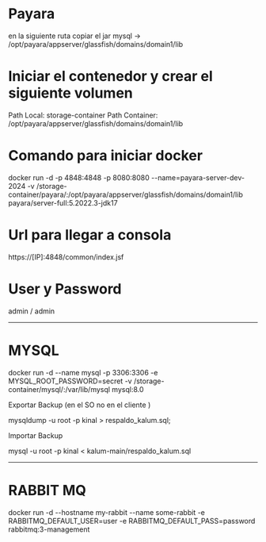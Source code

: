 # Payara

en la siguiente ruta copiar el jar mysql -> /opt/payara/appserver/glassfish/domains/domain1/lib

# Iniciar el contenedor y crear el siguiente volumen

Path Local: storage-container
Path Container: /opt/payara/appserver/glassfish/domains/domain1/lib

# Comando para iniciar docker

docker run -d -p 4848:4848 -p 8080:8080 --name=payara-server-dev-2024 -v /storage-container/payara/:/opt/payara/appserver/glassfish/domains/domain1/lib payara/server-full:5.2022.3-jdk17

# Url para llegar a consola

https://[IP]:4848/common/index.jsf

# User y Password

admin / admin

______________________________________________

# MYSQL

docker run -d --name mysql -p 3306:3306 -e MYSQL_ROOT_PASSWORD=secret -v /storage-container/mysql/:/var/lib/mysql mysql:8.0

Exportar Backup (en el SO no en el cliente )

mysqldump -u root -p kinal > respaldo_kalum.sql;

Importar Backup

mysql -u root -p kinal < kalum-main/respaldo_kalum.sql


______________________________________________

# RABBIT MQ

docker run -d --hostname my-rabbit --name some-rabbit -e RABBITMQ_DEFAULT_USER=user -e RABBITMQ_DEFAULT_PASS=password rabbitmq:3-management



